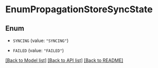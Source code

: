 # EnumPropagationStoreSyncState

## Enum


* `SYNCING` (value: `"SYNCING"`)

* `FAILED` (value: `"FAILED"`)


[[Back to Model list]](../README.md#documentation-for-models) [[Back to API list]](../README.md#documentation-for-api-endpoints) [[Back to README]](../README.md)


